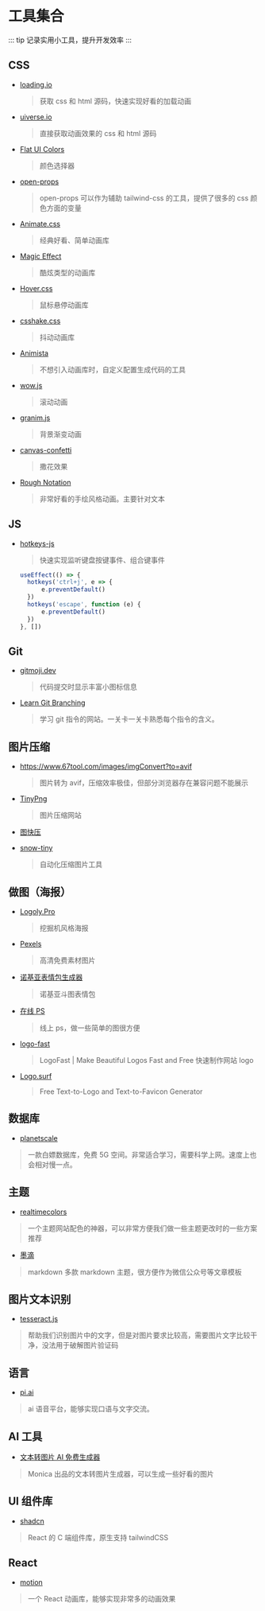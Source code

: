 # 工具集合

::: tip
记录实用小工具，提升开发效率
:::

## CSS

- [loading.io](https://loading.io/css/)

  > 获取 css 和 html 源码，快速实现好看的加载动画

- [uiverse.io](https://uiverse.io/AqFox/young-dragon-29)

  > 直接获取动画效果的 css 和 html 源码

- [Flat UI Colors](https://flatuicolors.com/palette/defo)

  > 颜色选择器

- [open-props](https://open-props.style/)

  > open-props 可以作为辅助 tailwind-css 的工具，提供了很多的 css 颜色方面的变量

- [Animate.css](https://animate.style/)

  > 经典好看、简单动画库

- [Magic Effect](https://www.minimamente.com/project/magic/)

  > 酷炫类型的动画库

- [Hover.css](https://ianlunn.github.io/Hover/)

  > 鼠标悬停动画库

- [csshake.css](http://elrumordelaluz.github.io/csshake/)

  > 抖动动画库

- [Animista](https://animista.net/)

  > 不想引入动画库时，自定义配置生成代码的工具

- [wow.js](https://mattboldt.com/demos/typed-js/)

  > 滚动动画

- [granim.js](https://sarcadass.github.io/granim.js/)

  > 背景渐变动画

- [canvas-confetti](https://www.kirilv.com/canvas-confetti/)

  > 撒花效果

- [Rough Notation](https://roughnotation.com/)

  > 非常好看的手绘风格动画。主要针对文本

## JS

- [hotkeys-js](https://github.com/jaywcjlove/hotkeys-js)

  > 快速实现监听键盘按键事件、组合键事件

  ```ts
  useEffect(() => {
  	hotkeys('ctrl+j', e => {
  		e.preventDefault()
  	})
  	hotkeys('escape', function (e) {
  		e.preventDefault()
  	})
  }, [])
  ```

## Git

- [gitmoji.dev](https://gitmoji.dev/)

  > 代码提交时显示丰富小图标信息

- [Learn Git Branching](https://learngitbranching.js.org/?locale=zh_CN)

  > 学习 git 指令的网站。一关卡一关卡熟悉每个指令的含义。

## 图片压缩

- https://www.67tool.com/images/imgConvert?to=avif

  > 图片转为 avif，压缩效率极佳，但部分浏览器存在兼容问题不能展示

- [TinyPng](https://tinypng.com/)

  > 图片压缩网站

- [图快压](https://www.tukuaiya.com/)

- [snow-tiny](https://www.npmjs.com/package/snow-tiny)

  > 自动化压缩图片工具

## 做图（海报）

- [Logoly.Pro](https://www.logoly.pro/)

  > 挖掘机风格海报

- [Pexels](https://www.pexels.com/zh-cn/)

  > 高清免费素材图片

- [诺基亚表情包生成器](http://www.jimmyxuexue.top:667/Nokia/)

  > 诺基亚斗图表情包

- [在线 PS](https://ps.gaoding.com/#/)

  > 线上 ps，做一些简单的图很方便

- [logo-fast](https://shipfa.st/tools/logo-fast)

  > LogoFast | Make Beautiful Logos Fast and Free 快速制作网站 logo

- [Logo.surf](https://www.logo.surf/)

  > Free Text-to-Logo and Text-to-Favicon Generator

## 数据库

- [planetscale](https://app.planetscale.com/)

> 一款白嫖数据库，免费 5G 空间。非常适合学习，需要科学上网。速度上也会相对慢一点。

## 主题

- [realtimecolors](https://realtimecolors.com/)

> 一个主题网站配色的神器，可以非常方便我们做一些主题更改时的一些方案推荐

- [墨滴](https://mdnice.com/)

> markdown 多款 markdown 主题，很方便作为微信公众号等文章模板

## 图片文本识别

- [tesseract.js](https://www.npmjs.com/package/tesseract.js)

> 帮助我们识别图片中的文字，但是对图片要求比较高，需要图片文字比较干净，没法用于破解图片验证码

## 语言

- [pi.ai](https://pi.ai/talk)

> ai 语音平台，能够实现口语与文字交流。

## AI 工具

- [文本转图片 AI 免费生成器](https://monica.im/zh_CN/image-tools/ai-image-generator-from-text)

> Monica 出品的文本转图片生成器，可以生成一些好看的图片

## UI 组件库

- [shadcn](https://ui.shadcn.com/)

> React 的 C 端组件库，原生支持 tailwindCSS

## React

- [motion](https://motion.dev/)

> 一个 React 动画库，能够实现非常多的动画效果

